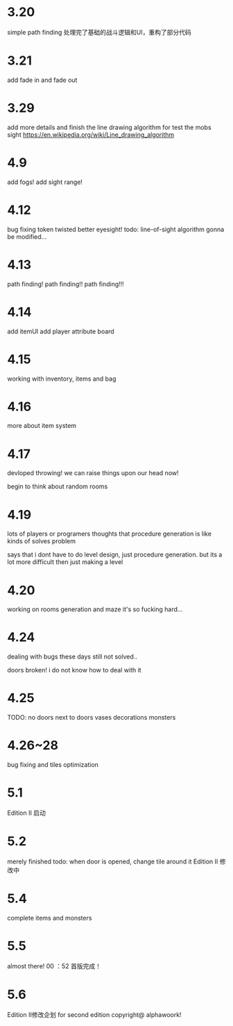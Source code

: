 # 3.20 
simple path finding
处理完了基础的战斗逻辑和UI，重构了部分代码

# 3.21
add fade in and fade out
<line drawing algorithm>

# 3.29 
add more details and finish the line drawing algorithm for test the mobs 
sight 
https://en.wikipedia.org/wiki/Line_drawing_algorithm

# 4.9
add fogs!
add sight range!

# 4.12
bug fixing 
token twisted
better eyesight!
todo: line-of-sight algorithm gonna be modified...

# 4.13
path finding!
path finding!!
path finding!!!

# 4.14
add itemUI
add player attribute board

# 4.15
working with inventory, items and bag

# 4.16
more about item system

# 4.17 
devloped throwing!
we can raise things upon our head now!

begin to think about random rooms

# 4.19
lots of players or programers thoughts that
procedure generation is like kinds of solves problem

says that i dont have to do level design, just procedure generation.
but its a lot more difficult then just making a level

# 4.20
working on rooms generation and maze
it's so fucking hard...

# 4.24
dealing with bugs these days
still not solved..

doors broken!
i do not know how to deal with it

# 4.25
TODO: no doors next to doors
      vases
      decorations
      monsters

# 4.26~28
bug fixing and 
tiles optimization

# 5.1
Edition II 启动
# 5.2
merely finished
todo: when door is opened, change tile around it
Edition II 修改中
# 5.4
complete items and monsters

# 5.5
almost there!
00 ：52
首版完成！

# 5.6
Edition II修改企划
for second edition 
copyright@ alphawoork!

